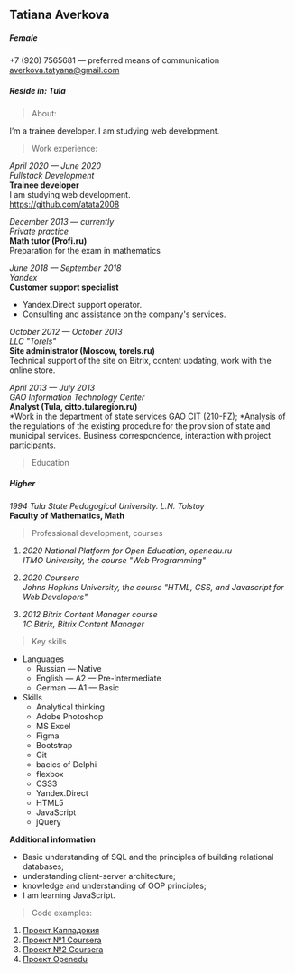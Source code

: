 ## **Tatiana Averkova** ##
##### Female #####

+7 (920) 7565681 — preferred means of communication
averkova.tatyana@gmail.com
##### Reside in: Tula ######

> About:

I’m a trainee developer. I am studying web development.

> Work experience:

*April 2020 — June 2020*\
*Fullstack Development*\
**Trainee developer**\
I am studying web development.\
https://github.com/atata2008

*December 2013 — currently*\
*Private practice*\
**Math tutor (Profi.ru)**\
Preparation for the exam in mathematics

*June 2018 — September 2018*\
*Yandex*\
**Customer support specialist**
* Yandex.Direct support operator.
* Consulting and assistance on the company's services.

*October 2012 — October 2013*\
*LLC "Torels"*\
**Site administrator (Moscow, torels.ru)**\
Technical support of the site on Bitrix, content updating, work with the online store.

*April 2013 — July 2013*\
*GAO Information Technology Center*\
**Analyst (Tula, citto.tularegion.ru)**\
*Work in the department of state services GAO CIT (210-FZ);
*Analysis of the regulations of the existing procedure for the provision of state and municipal services. Business correspondence, interaction with project participants.

> Education

##### Higher #####
*1994	Tula State Pedagogical University. L.N. Tolstoy*\
**Faculty of Mathematics, Math**

> Professional development, courses

1) *2020	National Platform for Open Education, openedu.ru*\
*ITMO University, the course "Web Programming"*

2) *2020	Coursera*\
*Johns Hopkins University, the course "HTML, CSS, and Javascript for Web Developers"*

3) *2012	Bitrix Content Manager course*\
*1C Bitrix, Bitrix Content Manager*

> Key skills

* Languages
  * Russian — Native
  * English — A2 — Pre-Intermediate
  * German — A1 — Basic
* Skills
  * Analytical thinking
  * Adobe Photoshop
  * MS Excel
  * Figma
  * Bootstrap
  * Git
  * bacics of Delphi
  * flexbox
  * CSS3
  * Yandex.Direct
  * HTML5
  * JavaScript
  * jQuery

**Additional information**
* Basic understanding of SQL and the principles of building relational databases;
* understanding client-server architecture;
* knowledge and understanding of OOP principles;
* I am learning JavaScript.

>Code examples:

1) [Проект Каппадокия](https://github.com/atata2008/Cappadocia_my)
2) [Проект №1 Coursera](https://github.com/atata2008/atata2008.github.io)
3) [Проект №2 Coursera](https://github.com/atata2008/foodLLC)
4) [Проект Openedu](https://github.com/atata2008/my_learn)
